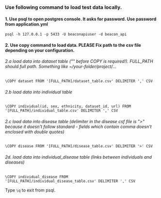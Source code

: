 ### Use following command to load test data locally.
#### 1. Use psql to open postgres console. It asks for password. Use password from application.yml
```psql -h 127.0.0.1 -p 5433 -U beaconapiuser -d beacon_api```

#### 2. Use copy command to load data. PLEASE Fix path to the csv file depending on your configuration.

###### 2.a load data into dataset table ("\" before COPY is required!). FULL_PATH should full path. Something like ~/your-folder/project/...
```\COPY dataset FROM '[FULL_PATH]/dataset_table.csv' DELIMITER ',' CSV```

###### 2.b load data into individual table
```\COPY individual(id, sex, ethnicity, dataset_id, url) FROM '[FULL_PATH]/individual_table.csv' DELIMITER ',' CSV```

###### 2.c load data into disease table (delimiter in the disease csf file is ">" because it doesn't follow standard - fields which contain comma doesn't enclosed with double quotes)
```\COPY disease FROM '[FULL_PATH]/disease_table.csv' DELIMITER '>' CSV```

###### 2d. load data into individual_disease table (links between individuals and diseases)
```\COPY individual_disease FROM '[FULL_PATH]/individual_disease_table.csv' DELIMITER ',' CSV```

Type `\q` to exit from psql.